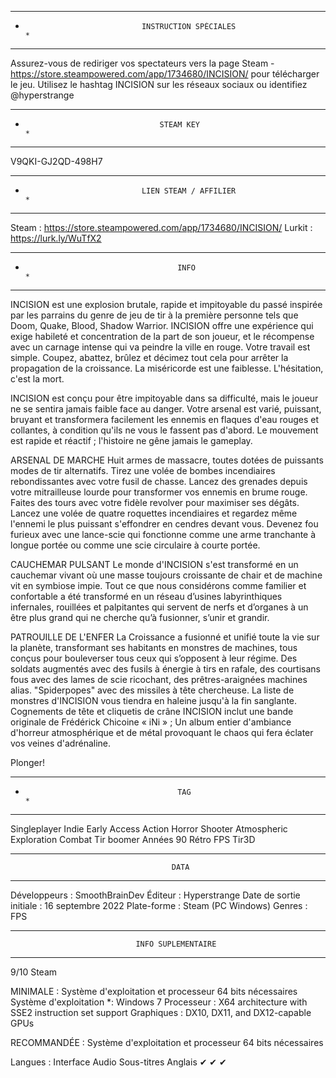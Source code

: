 
********************************************************************************
*								INSTRUCTION SPÉCIALES						   *
********************************************************************************

Assurez-vous de rediriger vos spectateurs vers la page Steam - 
https://store.steampowered.com/app/1734680/INCISION/ pour télécharger le jeu.
Utilisez le hashtag  INCISION sur les réseaux sociaux ou identifiez 
@hyperstrange




********************************************************************************
*									STEAM KEY								   *
********************************************************************************

V9QKI-GJ2QD-498H7


********************************************************************************
*								LIEN STEAM / AFFILIER						   *
********************************************************************************

Steam : https://store.steampowered.com/app/1734680/INCISION/
Lurkit : https://lurk.ly/WuTfX2



********************************************************************************
*										INFO								   *
********************************************************************************

INCISION est une explosion brutale, rapide et impitoyable du passé inspirée par
les parrains du genre de jeu de tir à la première personne tels que Doom,
Quake, Blood, Shadow Warrior. INCISION offre une expérience qui exige habileté
et concentration de la part de son joueur, et le récompense avec un carnage
intense qui va peindre la ville en rouge. Votre travail est simple.
Coupez, abattez, brûlez et décimez tout cela pour arrêter la propagation de la
croissance. La miséricorde est une faiblesse. L'hésitation, c'est la mort.

INCISION est conçu pour être impitoyable dans sa difficulté, mais le joueur ne
se sentira jamais faible face au danger. Votre arsenal est varié, puissant,
bruyant et transformera facilement les ennemis en flaques d'eau rouges et
collantes, à condition qu'ils ne vous le fassent pas d'abord.
Le mouvement est rapide et réactif ; l'histoire ne gêne jamais le gameplay.

ARSENAL DE MARCHE
Huit armes de massacre, toutes dotées de puissants modes de tir alternatifs.
Tirez une volée de bombes incendiaires rebondissantes avec votre fusil de
chasse. Lancez des grenades depuis votre mitrailleuse lourde pour transformer
vos ennemis en brume rouge. Faites des tours avec votre fidèle revolver pour
maximiser ses dégâts.
Lancez une volée de quatre roquettes incendiaires et regardez même l'ennemi le
plus puissant s'effondrer en cendres devant vous.
Devenez fou furieux avec une lance-scie qui fonctionne comme une arme
tranchante à longue portée ou comme une scie circulaire à courte portée.

CAUCHEMAR PULSANT
Le monde d'INCISION s'est transformé en un cauchemar vivant où une masse
toujours croissante de chair et de machine vit en symbiose impie. Tout ce que
nous considérons comme familier et confortable a été transformé en un réseau
d’usines labyrinthiques infernales, rouillées et palpitantes qui servent de
nerfs et d’organes à un être plus grand qui ne cherche qu’à fusionner, s’unir
et grandir.

PATROUILLE DE L'ENFER
La Croissance a fusionné et unifié toute la vie sur la planète, transformant
ses habitants en monstres de machines, tous conçus pour bouleverser tous ceux
qui s’opposent à leur régime. Des soldats augmentés avec des fusils à énergie
à tirs en rafale, des courtisans fous avec des lames de scie ricochant, des
prêtres-araignées machines alias. "Spiderpopes" avec des missiles à tête
chercheuse.
La liste de monstres d'INCISION vous tiendra en haleine jusqu'à la fin
sanglante.
Cognements de tête et cliquetis de crâne
INCISION inclut une bande originale de Frédérick Chicoine « iNi » ; Un album
entier d'ambiance d'horreur atmosphérique et de métal provoquant le chaos qui
fera éclater vos veines d'adrénaline.

Plonger!




********************************************************************************
*										TAG									   *
********************************************************************************

Singleplayer
Indie
Early Access
Action
Horror
Shooter
Atmospheric
Exploration
Combat
Tir boomer
Années 90
Rétro
FPS
Tir3D




********************************************************************************
										DATA
********************************************************************************

Développeurs : SmoothBrainDev
Éditeur : Hyperstrange
Date de sortie initiale : 16 septembre 2022
Plate-forme : Steam (PC Windows)
Genres : FPS




********************************************************************************
								INFO SUPLEMENTAIRE
********************************************************************************

9/10 Steam


MINIMALE :
Système d'exploitation et processeur 64 bits nécessaires
Système d'exploitation  *: Windows 7
Processeur : X64 architecture with SSE2 instruction set support
Graphiques : DX10, DX11, and DX12-capable GPUs


RECOMMANDÉE :
Système d'exploitation et processeur 64 bits nécessaires



Langues :
			Interface	Audio	Sous-titres
Anglais			✔		 ✔		 	✔
